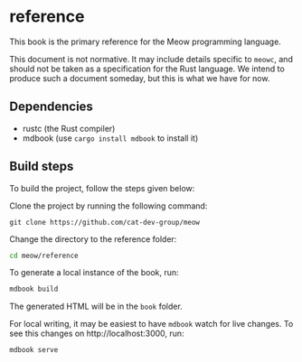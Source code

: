 # reference

This book is the primary reference for the Meow programming language.

This document is not normative. It may include details specific to `meowc`, and
should not be taken as a specification for the Rust language. We intend to
produce such a document someday, but this is what we have for now.

## Dependencies

- rustc (the Rust compiler)
- mdbook (use `cargo install mdbook` to install it)

## Build steps

To build the project, follow the steps given below:

Clone the project by running the following command:

```
git clone https://github.com/cat-dev-group/meow
```

Change the directory to the reference folder:

```sh
cd meow/reference
```

To generate a local instance of the book, run:

```sh
mdbook build
```

The generated HTML will be in the `book` folder.

For local writing, it may be easiest to have `mdbook` watch for live changes.
To see this changes on http://localhost:3000, run:

```sh
mdbook serve
```
